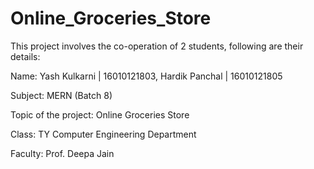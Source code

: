 # Online_Groceries_Store

This project involves the co-operation of 2 students, following are their details:

Name: Yash Kulkarni  | 16010121803, 
      Hardik Panchal | 16010121805

Subject: MERN (Batch 8)

Topic of the project: Online Groceries Store

Class: TY Computer Engineering Department

Faculty: Prof. Deepa Jain
